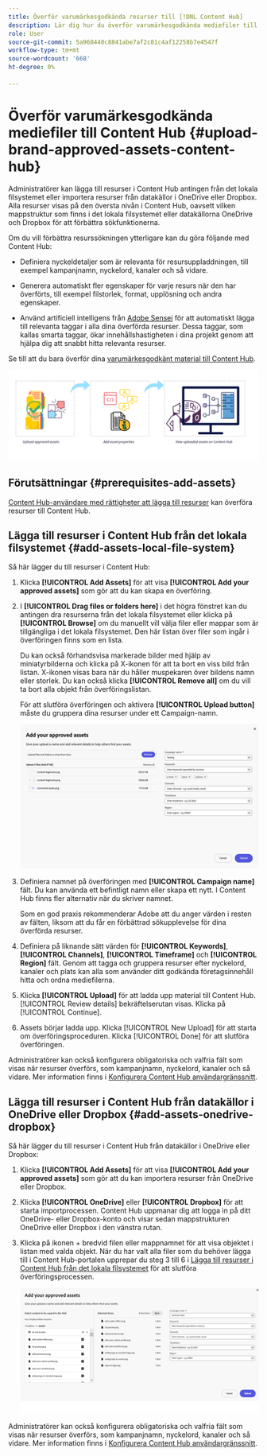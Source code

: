 ```yaml
---
title: Överför varumärkesgodkända resurser till [!DNL Content Hub]
description: Lär dig hur du överför varumärkesgodkända mediefiler till Content Hub
role: User
source-git-commit: 5a968440c8841abe7af2c81c4af12258b7e4547f
workflow-type: tm+mt
source-wordcount: '668'
ht-degree: 0%

---
```



# Överför varumärkesgodkända mediefiler till Content Hub {#upload-brand-approved-assets-content-hub}

Administratörer kan lägga till resurser i Content Hub antingen från det lokala filsystemet eller importera resurser från datakällor i OneDrive eller Dropbox. Alla resurser visas på den översta nivån i Content Hub, oavsett vilken mappstruktur som finns i det lokala filsystemet eller datakällorna OneDrive och Dropbox för att förbättra sökfunktionerna.

Om du vill förbättra resurssökningen ytterligare kan du göra följande med Content Hub:

* Definiera nyckeldetaljer som är relevanta för resursuppladdningen, till exempel kampanjnamn, nyckelord, kanaler och så vidare.

* Generera automatiskt fler egenskaper för varje resurs när den har överförts, till exempel filstorlek, format, upplösning och andra egenskaper.

* Använd artificiell intelligens från [Adobe Sensei](https://www.adobe.com/sensei.html) för att automatiskt lägga till relevanta taggar i alla dina överförda resurser. Dessa taggar, som kallas smarta taggar, ökar innehållshastigheten i dina projekt genom att hjälpa dig att snabbt hitta relevanta resurser.

Se till att du bara överför dina [varumärkesgodkänt material till Content Hub](/help/assets/approve-assets.md).

![Överför varumärkesgodkända resurser](assets/upload-brand-approved-assets.png)

## Förutsättningar {#prerequisites-add-assets}

[Content Hub-användare med rättigheter att lägga till resurser](/help/assets/deploy-content-hub.md#onboard-content-hub-users-add-assets) kan överföra resurser till Content Hub.

## Lägga till resurser i Content Hub från det lokala filsystemet {#add-assets-local-file-system}

Så här lägger du till resurser i Content Hub:

1. Klicka **[!UICONTROL Add Assets]** för att visa **[!UICONTROL Add your approved assets]** som gör att du kan skapa en överföring.

1. I **[!UICONTROL Drag files or folders here]** i det högra fönstret kan du antingen dra resurserna från det lokala filsystemet eller klicka på **[!UICONTROL Browse]** om du manuellt vill välja filer eller mappar som är tillgängliga i det lokala filsystemet. Den här listan över filer som ingår i överföringen finns som en lista.


   Du kan också förhandsvisa markerade bilder med hjälp av miniatyrbilderna och klicka på X-ikonen för att ta bort en viss bild från listan. X-ikonen visas bara när du håller muspekaren över bildens namn eller storlek. Du kan också klicka **[!UICONTROL Remove all]** om du vill ta bort alla objekt från överföringslistan.

   För att slutföra överföringen och aktivera **[!UICONTROL Upload button]** måste du gruppera dina resurser under ett Campaign-namn.

   ![Överför resurser till Content Hub](assets/upload-assets-content-hub.png)

1. Definiera namnet på överföringen med **[!UICONTROL Campaign name]** fält. Du kan använda ett befintligt namn eller skapa ett nytt. I Content Hub finns fler alternativ när du skriver namnet. <!--You can define multiple Campaign names for your upload. While you are typing a name, either click anywhere else within the dialog box or press the `,` (Comma) key to register the name.-->

   Som en god praxis rekommenderar Adobe att du anger värden i resten av fälten, liksom att du får en förbättrad sökupplevelse för dina överförda resurser.

1. Definiera på liknande sätt värden för **[!UICONTROL Keywords]**, **[!UICONTROL Channels]**, **[!UICONTROL Timeframe]** och **[!UICONTROL Region]** fält. Genom att tagga och gruppera resurser efter nyckelord, kanaler och plats kan alla som använder ditt godkända företagsinnehåll hitta och ordna mediefilerna.

1. Klicka **[!UICONTROL Upload]** för att ladda upp material till Content Hub. [!UICONTROL Review details] bekräftelserutan visas. Klicka på [!UICONTROL Continue].

1. Assets börjar ladda upp. Klicka [!UICONTROL New Upload] för att starta om överföringsproceduren. Klicka [!UICONTROL Done] för att slutföra överföringen.

Administratörer kan också konfigurera obligatoriska och valfria fält som visas när resurser överförs, som kampanjnamn, nyckelord, kanaler och så vidare. Mer information finns i [Konfigurera Content Hub användargränssnitt](configure-content-hub-ui-options.md#configure-upload-options-content-hub).


## Lägga till resurser i Content Hub från datakällor i OneDrive eller Dropbox {#add-assets-onedrive-dropbox}

Så här lägger du till resurser i Content Hub från datakällor i OneDrive eller Dropbox:

1. Klicka **[!UICONTROL Add Assets]** för att visa **[!UICONTROL Add your approved assets]** som gör att du kan importera resurser från OneDrive eller Dropbox.

1. Klicka **[!UICONTROL OneDrive]** eller **[!UICONTROL Dropbox]** för att starta importprocessen. Content Hub uppmanar dig att logga in på ditt OneDrive- eller Dropbox-konto och visar sedan mappstrukturen OneDrive eller Dropbox i den vänstra rutan.

1. Klicka på ikonen + bredvid filen eller mappnamnet för att visa objektet i listan med valda objekt. När du har valt alla filer som du behöver lägga till i Content Hub-portalen upprepar du steg 3 till 6 i [Lägga till resurser i Content Hub från det lokala filsystemet](#add-assets-local-file-system) för att slutföra överföringsprocessen.

   ![Överför resurser till Content Hub från OneDrive eller Dropbox](assets/add-assets-onedrive-dropbox.png)

Administratörer kan också konfigurera obligatoriska och valfria fält som visas när resurser överförs, som kampanjnamn, nyckelord, kanaler och så vidare. Mer information finns i [Konfigurera Content Hub användargränssnitt](configure-content-hub-ui-options.md#configure-upload-options-content-hub).


